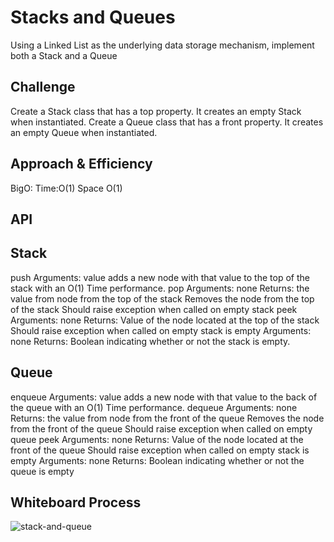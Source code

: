 # Stacks and Queues
<!-- Short summary or background information -->
Using a Linked List as the underlying data storage mechanism, implement both a Stack and a Queue

## Challenge
<!-- Description of the challenge -->
Create a Stack class that has a top property. It creates an empty Stack when instantiated.
Create a Queue class that has a front property. It creates an empty Queue when instantiated.

## Approach & Efficiency
<!-- What approach did you take? Why? What is the Big O space/time for this approach? -->
BigO:
Time:O(1)
Space O(1)
## API
<!-- Description of each method publicly available to your Stack and Queue-->
## Stack
push
Arguments: value
adds a new node with that value to the top of the stack with an O(1) Time performance.
pop
Arguments: none
Returns: the value from node from the top of the stack
Removes the node from the top of the stack
Should raise exception when called on empty stack
peek
Arguments: none
Returns: Value of the node located at the top of the stack
Should raise exception when called on empty stack
is empty
Arguments: none
Returns: Boolean indicating whether or not the stack is empty.
## Queue
 enqueue
Arguments: value
adds a new node with that value to the back of the queue with an O(1) Time performance.
dequeue
Arguments: none
Returns: the value from node from the front of the queue
Removes the node from the front of the queue
Should raise exception when called on empty queue
peek
Arguments: none
Returns: Value of the node located at the front of the queue
Should raise exception when called on empty stack
is empty
Arguments: none
Returns: Boolean indicating whether or not the queue is empty

## Whiteboard Process
<!-- Embedded whiteboard image -->
![stack-and-queue](/code-challenge09/stack-and-queue.png)